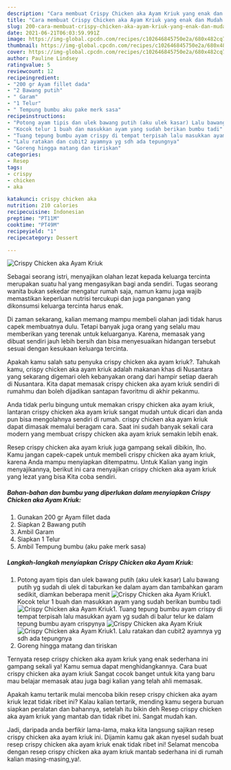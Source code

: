 ```yaml
---
description: "Cara membuat Crispy Chicken aka Ayam Kriuk yang enak dan Mudah Dibuat"
title: "Cara membuat Crispy Chicken aka Ayam Kriuk yang enak dan Mudah Dibuat"
slug: 200-cara-membuat-crispy-chicken-aka-ayam-kriuk-yang-enak-dan-mudah-dibuat
date: 2021-06-21T06:03:59.991Z
image: https://img-global.cpcdn.com/recipes/c102646845750e2a/680x482cq70/crispy-chicken-aka-ayam-kriuk-foto-resep-utama.jpg
thumbnail: https://img-global.cpcdn.com/recipes/c102646845750e2a/680x482cq70/crispy-chicken-aka-ayam-kriuk-foto-resep-utama.jpg
cover: https://img-global.cpcdn.com/recipes/c102646845750e2a/680x482cq70/crispy-chicken-aka-ayam-kriuk-foto-resep-utama.jpg
author: Pauline Lindsey
ratingvalue: 5
reviewcount: 12
recipeingredient:
- "200 gr Ayam fillet dada"
- "2 Bawang putih"
- " Garam"
- "1 Telur"
- " Tempung bumbu aku pake merk sasa"
recipeinstructions:
- "Potong ayam tipis dan ulek bawang putih (aku ulek kasar) Lalu bawang putih yg sudah di ulek di taburkan ke dalam ayam dan tambahkan garam sedikit, diamkan beberapa menit"
- "Kocok telur 1 buah dan masukkan ayam yang sudah berikan bumbu tadi"
- "Tuang tepung bumbu ayam crispy di tempat terpisah lalu masukkan ayam yg sudah di balur telur ke dalam tepung bumbu ayam crispynya"
- "Lalu ratakan dan cubit2 ayamnya yg sdh ada tepungnya"
- "Goreng hingga matang dan tiriskan"
categories:
- Resep
tags:
- crispy
- chicken
- aka

katakunci: crispy chicken aka 
nutrition: 210 calories
recipecuisine: Indonesian
preptime: "PT11M"
cooktime: "PT49M"
recipeyield: "1"
recipecategory: Dessert

---
```



![Crispy Chicken aka Ayam Kriuk](https://img-global.cpcdn.com/recipes/c102646845750e2a/680x482cq70/crispy-chicken-aka-ayam-kriuk-foto-resep-utama.jpg)

Sebagai seorang istri, menyajikan olahan lezat kepada keluarga tercinta merupakan suatu hal yang mengasyikan bagi anda sendiri. Tugas seorang  wanita bukan sekedar mengatur rumah saja, namun kamu juga wajib memastikan keperluan nutrisi tercukupi dan juga panganan yang dikonsumsi keluarga tercinta harus enak.

Di zaman  sekarang, kalian memang mampu membeli olahan jadi tidak harus capek membuatnya dulu. Tetapi banyak juga orang yang selalu mau memberikan yang terenak untuk keluarganya. Karena, memasak yang dibuat sendiri jauh lebih bersih dan bisa menyesuaikan hidangan tersebut sesuai dengan kesukaan keluarga tercinta. 



Apakah kamu salah satu penyuka crispy chicken aka ayam kriuk?. Tahukah kamu, crispy chicken aka ayam kriuk adalah makanan khas di Nusantara yang sekarang digemari oleh kebanyakan orang dari hampir setiap daerah di Nusantara. Kita dapat memasak crispy chicken aka ayam kriuk sendiri di rumahmu dan boleh dijadikan santapan favoritmu di akhir pekanmu.

Anda tidak perlu bingung untuk memakan crispy chicken aka ayam kriuk, lantaran crispy chicken aka ayam kriuk sangat mudah untuk dicari dan anda pun bisa mengolahnya sendiri di rumah. crispy chicken aka ayam kriuk dapat dimasak memalui beragam cara. Saat ini sudah banyak sekali cara modern yang membuat crispy chicken aka ayam kriuk semakin lebih enak.

Resep crispy chicken aka ayam kriuk juga gampang sekali dibikin, lho. Kamu jangan capek-capek untuk membeli crispy chicken aka ayam kriuk, karena Anda mampu menyiapkan ditempatmu. Untuk Kalian yang ingin menyajikannya, berikut ini cara menyajikan crispy chicken aka ayam kriuk yang lezat yang bisa Kita coba sendiri.

<!--inarticleads1-->

##### Bahan-bahan dan bumbu yang diperlukan dalam menyiapkan Crispy Chicken aka Ayam Kriuk:

1. Gunakan 200 gr Ayam fillet dada
1. Siapkan 2 Bawang putih
1. Ambil  Garam
1. Siapkan 1 Telur
1. Ambil  Tempung bumbu (aku pake merk sasa)




<!--inarticleads2-->

##### Langkah-langkah menyiapkan Crispy Chicken aka Ayam Kriuk:

1. Potong ayam tipis dan ulek bawang putih (aku ulek kasar) Lalu bawang putih yg sudah di ulek di taburkan ke dalam ayam dan tambahkan garam sedikit, diamkan beberapa menit
<img src="https://img-global.cpcdn.com/steps/be82f08f70668232/160x128cq70/crispy-chicken-aka-ayam-kriuk-langkah-memasak-1-foto.jpg" alt="Crispy Chicken aka Ayam Kriuk">1. Kocok telur 1 buah dan masukkan ayam yang sudah berikan bumbu tadi
<img src="https://img-global.cpcdn.com/steps/86be88753c05332b/160x128cq70/crispy-chicken-aka-ayam-kriuk-langkah-memasak-2-foto.jpg" alt="Crispy Chicken aka Ayam Kriuk">1. Tuang tepung bumbu ayam crispy di tempat terpisah lalu masukkan ayam yg sudah di balur telur ke dalam tepung bumbu ayam crispynya
<img src="https://img-global.cpcdn.com/steps/2e618a7ff6e5d403/160x128cq70/crispy-chicken-aka-ayam-kriuk-langkah-memasak-3-foto.jpg" alt="Crispy Chicken aka Ayam Kriuk"><img src="https://img-global.cpcdn.com/steps/42f8d5c36f95eb61/160x128cq70/crispy-chicken-aka-ayam-kriuk-langkah-memasak-3-foto.jpg" alt="Crispy Chicken aka Ayam Kriuk">1. Lalu ratakan dan cubit2 ayamnya yg sdh ada tepungnya
1. Goreng hingga matang dan tiriskan




Ternyata resep crispy chicken aka ayam kriuk yang enak sederhana ini gampang sekali ya! Kamu semua dapat menghidangkannya. Cara buat crispy chicken aka ayam kriuk Sangat cocok banget untuk kita yang baru mau belajar memasak atau juga bagi kalian yang telah ahli memasak.

Apakah kamu tertarik mulai mencoba bikin resep crispy chicken aka ayam kriuk lezat tidak ribet ini? Kalau kalian tertarik, mending kamu segera buruan siapkan peralatan dan bahannya, setelah itu bikin deh Resep crispy chicken aka ayam kriuk yang mantab dan tidak ribet ini. Sangat mudah kan. 

Jadi, daripada anda berfikir lama-lama, maka kita langsung sajikan resep crispy chicken aka ayam kriuk ini. Dijamin kamu gak akan nyesel sudah buat resep crispy chicken aka ayam kriuk enak tidak ribet ini! Selamat mencoba dengan resep crispy chicken aka ayam kriuk mantab sederhana ini di rumah kalian masing-masing,ya!.

